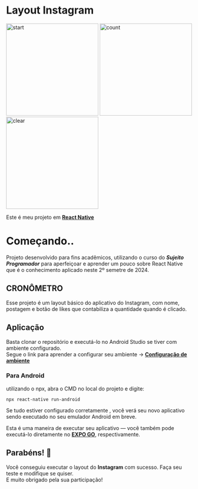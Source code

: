 # Layout Instagram

<div>
  <img src="https://github.com/user-attachments/assets/6af87385-8d91-4c02-84b3-e5baac1643e7" alt="start" width="250">
  <img src="https://github.com/user-attachments/assets/bfec5dd0-f28a-4f8c-a566-e2bfe50ae9da" alt="count" width="250">
  <img src="https://github.com/user-attachments/assets/209420a2-fa8a-484d-a3b8-19b573f7f05f" alt="clear" width="250">
</div>


Este é meu projeto em [**React Native**](https://reactnative.dev)

# Começando..

Projeto desenvolvido para fins acadêmicos, utilizando o curso do <b><i>Sujeito Programador</i></b> para aperfeiçoar e aprender um pouco sobre React Native que é o conhecimento aplicado neste 2º semetre de 2024.

## CRONÔMETRO

Esse projeto é um layout básico do aplicativo do Instagram, com nome, postagem e botão de likes que contabiliza a quantidade quando é clicado.

## Aplicação

Basta clonar o repositório e executá-lo no Android Studio se tiver com ambiente configurado.<br>
Segue o link para aprender a configurar seu ambiente -> [**Configuração de ambiente**](https://learn.microsoft.com/pt-br/windows/dev-environment/javascript/react-native-for-android)

### Para Android

utilizando o npx, abra o CMD no local do projeto e digite:
```
npx react-native run-android
```

Se tudo estiver configurado corretamente , você verá seu novo aplicativo sendo executado no seu emulador Android em breve.

Esta é uma maneira de executar seu aplicativo — você também pode executá-lo diretamente no [**EXPO GO**](https://expo.dev/go), respectivamente.

## Parabéns! :tada:

Você conseguiu executar o layout do <b> Instagram</b> com sucesso. Faça seu teste e modifique se quiser.<br>
E muito obrigado pela sua participação!

